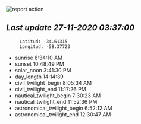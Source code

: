 ![report action](https://github.com/matiasz8/actions-for-reports/workflows/report%20action/badge.svg?branch=develop) 


## *****Last update 27-11-2020 03:37:00*****



		 Latitud: -34.61315
		 Longitud: -58.37723

 - sunrise 	 8:34:10 AM
 - sunset 	 10:48:49 PM
 - solar_noon 	 3:41:30 PM
 - day_length 	 14:14:39
 - civil_twilight_begin 	 8:05:34 AM
 - civil_twilight_end 	 11:17:26 PM
 - nautical_twilight_begin 	 7:30:23 AM
 - nautical_twilight_end 	 11:52:36 PM
 - astronomical_twilight_begin 	 6:52:12 AM
 - astronomical_twilight_end 	 12:30:47 AM
